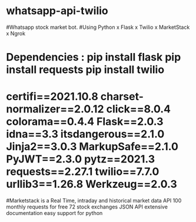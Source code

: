 # whatsapp-api-twilio
#Whatsapp stock market bot. 
#Using Python x Flask x Twilio x MarketStack x Ngrok

Dependencies :
pip install flask
pip install requests
pip install twilio
==================
certifi==2021.10.8
charset-normalizer==2.0.12
click==8.0.4
colorama==0.4.4
Flask==2.0.3
idna==3.3
itsdangerous==2.1.0
Jinja2==3.0.3
MarkupSafe==2.1.0
PyJWT==2.3.0
pytz==2021.3
requests==2.27.1
twilio==7.7.0
urllib3==1.26.8
Werkzeug==2.0.3
===================

#Marketstack is a Real Time, intraday and historical market data API
100 monthly requests for free
72 stock exchanges
JSON API
extensive documentation
easy support for python
